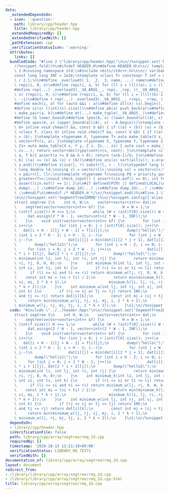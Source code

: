 ```yaml
---
data:
  _extendedDependsOn:
  - icon: ':question:'
    path: library/cpp/header.hpp
    title: library/cpp/header.hpp
  _extendedRequiredBy: []
  _extendedVerifiedWith: []
  _pathExtension: cpp
  _verificationStatusIcon: ':warning:'
  attributes:
    links: []
  bundledCode: "#line 2 \"library/cpp/header.hpp\"\n\n//%snippet.set('header')%\n\
    //%snippet.fold()%\n#ifndef HEADER_H\n#define HEADER_H\n\n// template version\
    \ 2.0\nusing namespace std;\n#include <bits/stdc++.h>\n\n// varibable settings\n\
    const long long INF = 1e18;\ntemplate <class T> constexpr T inf = numeric_limits<T>::max()\
    \ / 2.1;\n\n#define _overload3(_1, _2, _3, name, ...) name\n#define _rep(i, n)\
    \ repi(i, 0, n)\n#define repi(i, a, b) for (ll i = (ll)(a); i < (ll)(b); ++i)\n\
    #define rep(...) _overload3(__VA_ARGS__, repi, _rep, )(__VA_ARGS__)\n#define _rrep(i,\
    \ n) rrepi(i, 0, n)\n#define rrepi(i, a, b) for (ll i = (ll)((b)-1); i >= (ll)(a);\
    \ --i)\n#define r_rep(...) _overload3(__VA_ARGS__, rrepi, _rrep, )(__VA_ARGS__)\n\
    #define each(i, a) for (auto &&i : a)\n#define all(x) (x).begin(), (x).end()\n\
    #define sz(x) ((int)(x).size())\n#define pb(a) push_back(a)\n#define mp(a, b)\
    \ make_pair(a, b)\n#define mt(...) make_tuple(__VA_ARGS__)\n#define ub upper_bound\n\
    #define lb lower_bound\n#define lpos(A, x) (lower_bound(all(A), x) - A.begin())\n\
    #define upos(A, x) (upper_bound(all(A), x) - A.begin())\ntemplate <class T, class\
    \ U> inline void chmax(T &a, const U &b) { if ((a) < (b)) (a) = (b); }\ntemplate\
    \ <class T, class U> inline void chmin(T &a, const U &b) { if ((a) > (b)) (a)\
    \ = (b); }\ntemplate <typename X, typename T> auto make_table(X x, T a) { return\
    \ vector<T>(x, a); }\ntemplate <typename X, typename Y, typename Z, typename...\
    \ Zs> auto make_table(X x, Y y, Z z, Zs... zs) { auto cont = make_table(y, z,\
    \ zs...); return vector<decltype(cont)>(x, cont); }\n\ntemplate <class T> T cdiv(T\
    \ a, T b){ assert(a >= 0 && b > 0); return (a+b-1)/b; }\n\n#define is_in(x, a,\
    \ b) ((a) <= (x) && (x) < (b))\n#define uni(x) sort(all(x)); x.erase(unique(all(x)),\
    \ x.end())\n#define slice(l, r) substr(l, r - l)\n\ntypedef long long ll;\ntypedef\
    \ long double ld;\nusing vl = vector<ll>;\nusing vvl = vector<vl>;\nusing pll\
    \ = pair<ll, ll>;\n\ntemplate <typename T>\nusing PQ = priority_queue<T, vector<T>,\
    \ greater<T>>;\nvoid check_input() { assert(cin.eof() == 0); int tmp; cin >> tmp;\
    \ assert(cin.eof() == 1); }\n\n#if defined(PCM) || defined(LOCAL)\n#else\n#define\
    \ dump(...) ;\n#define dump_1d(...) ;\n#define dump_2d(...) ;\n#define cerrendl\
    \ ;\n#endif\n\n#endif /* HEADER_H */\n//%snippet.end()%\n#line 2 \"library/cpp/array/segtree/rmq_2d.cpp\"\
    \n\n//%snippet.set('SegmentTree2DRMQ')%\n//%snippet.config({'alias':'2drmq'})%\n\
    struct segtree {\n    int H, W;\n    vector<vector<int>> dat;\n    segtree() {}\n\
    \    segtree(vector<vector<int>> &f) {\n        H = W = 1;\n        while (H <\
    \ (int)f.size()) H <<= 1;\n        while (W < (int)f[0].size()) W <<= 1;\n   \
    \     dat.assign(2 * H - 1, vector<int>(2 * W - 1, INF));\n        init(f);\n\
    \    }\n    void init(vector<vector<int>> &f) {\n        for (int i = 0; i < (int)f.size();\
    \ i++)\n            for (int j = 0; j < (int)f[0].size(); j++)\n             \
    \   dat[i + H - 1][j + W - 1] = f[i][j];\n        dump(\"hello\");\n        for\
    \ (int i = 2 * H - 2; i > H - 2; i--)\n            for (int j = W - 2; j >= 0;\
    \ j--)\n                dat[i][j] = min(dat[i][2 * j + 1], dat[i][2 * j + 2]);\n\
    \        dump(\"hello1\");\n        for (int i = H - 2; i >= 0; i--)\n       \
    \     for (int j = 0; j < 2 * W - 1; j++)\n                dat[i][j] = min(dat[2\
    \ * i + 1][j], dat[2 * i + 2][j]);\n        dump(\"hello2\");\n    }\n    int\
    \ minimum(int li, int lj, int ri, int rj) {\n        return minimum_h(li, lj,\
    \ ri, rj, 0, H, 0);\n    }\n    int minimum_h(int li, int lj, int ri, int rj,\
    \ int si, int ti, int k) {\n        if (ri <= si or ti <= li) return INF;\n  \
    \      if (li <= si and ti <= ri) return minimum_w(lj, rj, 0, W, k, 0);\n    \
    \    const int mi = (si + ti) / 2;\n        return min(minimum_h(li, lj, ri, rj,\
    \ si, mi, 2 * k + 1),\n                   minimum_h(li, lj, ri, rj, mi, ti, 2\
    \ * k + 2));\n    }\n    int minimum_w(int lj, int rj, int sj, int tj, int i,\
    \ int k) {\n        if (rj <= sj or tj <= lj) return INF;\n        if (lj <= sj\
    \ and tj <= rj) return dat[i][k];\n        const int mj = (sj + tj) / 2;\n   \
    \     return min(minimum_w(lj, rj, sj, mj, i, 2 * k + 1),\n                  \
    \ minimum_w(lj, rj, mj, tj, i, 2 * k + 2));\n    }\n};\n//%snippet.end()%\n"
  code: "#include \"../../header.hpp\"\n\n//%snippet.set('SegmentTree2DRMQ')%\n//%snippet.config({'alias':'2drmq'})%\n\
    struct segtree {\n    int H, W;\n    vector<vector<int>> dat;\n    segtree() {}\n\
    \    segtree(vector<vector<int>> &f) {\n        H = W = 1;\n        while (H <\
    \ (int)f.size()) H <<= 1;\n        while (W < (int)f[0].size()) W <<= 1;\n   \
    \     dat.assign(2 * H - 1, vector<int>(2 * W - 1, INF));\n        init(f);\n\
    \    }\n    void init(vector<vector<int>> &f) {\n        for (int i = 0; i < (int)f.size();\
    \ i++)\n            for (int j = 0; j < (int)f[0].size(); j++)\n             \
    \   dat[i + H - 1][j + W - 1] = f[i][j];\n        dump(\"hello\");\n        for\
    \ (int i = 2 * H - 2; i > H - 2; i--)\n            for (int j = W - 2; j >= 0;\
    \ j--)\n                dat[i][j] = min(dat[i][2 * j + 1], dat[i][2 * j + 2]);\n\
    \        dump(\"hello1\");\n        for (int i = H - 2; i >= 0; i--)\n       \
    \     for (int j = 0; j < 2 * W - 1; j++)\n                dat[i][j] = min(dat[2\
    \ * i + 1][j], dat[2 * i + 2][j]);\n        dump(\"hello2\");\n    }\n    int\
    \ minimum(int li, int lj, int ri, int rj) {\n        return minimum_h(li, lj,\
    \ ri, rj, 0, H, 0);\n    }\n    int minimum_h(int li, int lj, int ri, int rj,\
    \ int si, int ti, int k) {\n        if (ri <= si or ti <= li) return INF;\n  \
    \      if (li <= si and ti <= ri) return minimum_w(lj, rj, 0, W, k, 0);\n    \
    \    const int mi = (si + ti) / 2;\n        return min(minimum_h(li, lj, ri, rj,\
    \ si, mi, 2 * k + 1),\n                   minimum_h(li, lj, ri, rj, mi, ti, 2\
    \ * k + 2));\n    }\n    int minimum_w(int lj, int rj, int sj, int tj, int i,\
    \ int k) {\n        if (rj <= sj or tj <= lj) return INF;\n        if (lj <= sj\
    \ and tj <= rj) return dat[i][k];\n        const int mj = (sj + tj) / 2;\n   \
    \     return min(minimum_w(lj, rj, sj, mj, i, 2 * k + 1),\n                  \
    \ minimum_w(lj, rj, mj, tj, i, 2 * k + 2));\n    }\n};\n//%snippet.end()%\n"
  dependsOn:
  - library/cpp/header.hpp
  isVerificationFile: false
  path: library/cpp/array/segtree/rmq_2d.cpp
  requiredBy: []
  timestamp: '2020-10-15 12:21:18+09:00'
  verificationStatus: LIBRARY_NO_TESTS
  verifiedWith: []
documentation_of: library/cpp/array/segtree/rmq_2d.cpp
layout: document
redirect_from:
- /library/library/cpp/array/segtree/rmq_2d.cpp
- /library/library/cpp/array/segtree/rmq_2d.cpp.html
title: library/cpp/array/segtree/rmq_2d.cpp
---
```

